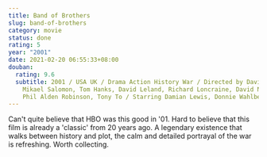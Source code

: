 ```yaml
---
title: Band of Brothers
slug: band-of-brothers
category: movie
status: done
rating: 5
year: "2001"
date: 2021-02-20 06:55:33+08:00
douban:
  rating: 9.6
  subtitle: 2001 / USA UK / Drama Action History War / Directed by David Frankel,
    Mikael Salomon, Tom Hanks, David Leland, Richard Loncraine, David Nutter,
    Phil Alden Robinson, Tony To / Starring Damian Lewis, Donnie Wahlberg
---
```


Can't quite believe that HBO was this good in '01. Hard to believe that this film is already a 'classic' from 20 years ago. A legendary existence that walks between history and plot, the calm and detailed portrayal of the war is refreshing. Worth collecting.
